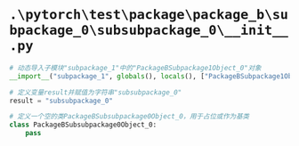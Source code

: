 # `.\pytorch\test\package\package_b\subpackage_0\subsubpackage_0\__init__.py`

```py
# 动态导入子模块"subpackage_1"中的"PackageBSubpackage1Object_0"对象
__import__("subpackage_1", globals(), locals(), ["PackageBSubpackage1Object_0"], 3)

# 定义变量result并赋值为字符串"subsubpackage_0"
result = "subsubpackage_0"

# 定义一个空的类PackageBSubsubpackage0Object_0，用于占位或作为基类
class PackageBSubsubpackage0Object_0:
    pass
```